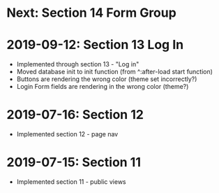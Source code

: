 # Next: Section 14 Form Group

# 2019-09-12: Section 13 Log In

- Implemented through section 13 - "Log in"
- Moved database init to init function (from ^:after-load start function)
- Buttons are rendering the wrong color (theme set incorrectly?)
- Login Form fields are rendering in the wrong color (theme?)

# 2019-07-16: Section 12

- Implemented section 12 - page nav

# 2019-07-15: Section 11

- Implemented section 11 - public views
